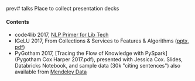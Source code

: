 prev# talks
Place to collect presentation decks

#### Contents

* code4lib 2017, [NLP Primer for Lib Tech](https://github.com/chrpr/talks/blob/master/harper.c4l.20170308.pptx)
* IGeLU 2017, From Collections & Services to Features & Algorithms ([pptx](https://github.com/chrpr/talks/blob/master/harper.igelu.20170911.pptx), [pdf](https://github.com/chrpr/talks/blob/master/harper.igelu.20170911.pdf))
* PyGotham 2017, [Tracing the Flow of Knowledge with PySpark](Pygotham Cox Harper 2017.pdf), presented with Jessica Cox. Slides, Databricks Notebook, and sample data (30k "citing sentences") also available from [Mendeley Data](https://data.mendeley.com/datasets/8kyckg3dh5/1)
